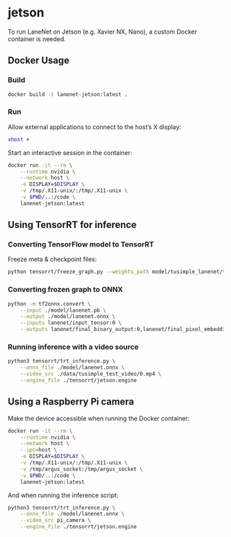 # jetson

To run LaneNet on Jetson (e.g. Xavier NX, Nano), a custom Docker container is needed.

## Docker Usage

### Build

```bash
docker build -t lanenet-jetson:latest .
```

### Run

Allow external applications to connect to the host’s X display:

```bash
xhost +
```

Start an interactive session in the container:

```bash
docker run -it --rm \
    --runtime nvidia \
    --network host \
    -e DISPLAY=$DISPLAY \
    -v /tmp/.X11-unix/:/tmp/.X11-unix \
    -v $PWD/..:/code \
    lanenet-jetson:latest
```

## Using TensorRT for inference

### Converting TensorFlow model to TensorRT

Freeze meta & checkpoint files:

```bash
python tensorrt/freeze_graph.py --weights_path model/tusimple_lanenet/tusimple_lanenet.ckpt --save_path model/lanenet.pb
```

### Converting frozen graph to ONNX

```bash
python -m tf2onnx.convert \
    --input ./model/lanenet.pb \
    --output ./model/lanenet.onnx \
    --inputs lanenet/input_tensor:0 \
    --outputs lanenet/final_binary_output:0,lanenet/final_pixel_embedding_output:0
```

### Running inference with a video source

```bash
python3 tensorrt/trt_inference.py \
    --onnx_file ./model/lanenet.onnx \
    --video_src ./data/tusimple_test_video/0.mp4 \
    --engine_file ./tensorrt/jetson.engine
```

## Using a Raspberry Pi camera

Make the device accessible when running the Docker container:

```bash
docker run -it --rm \
    --runtime nvidia \
    --network host \
    --ipc=host \
    -e DISPLAY=$DISPLAY \
    -v /tmp/.X11-unix/:/tmp/.X11-unix \
    -v /tmp/argus_socket:/tmp/argus_socket \
    -v $PWD/..:/code \
    lanenet-jetson:latest
```

And when running the inference script:

```bash
python3 tensorrt/trt_inference.py \
    --onnx_file ./model/lanenet.onnx \
    --video_src pi_camera \
    --engine_file ./tensorrt/jetson.engine
```